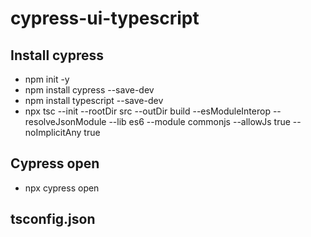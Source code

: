 # cypress-ui-typescript

## Install cypress
- npm init -y
- npm install cypress --save-dev
- npm install typescript --save-dev
- npx tsc --init --rootDir src --outDir build --esModuleInterop --resolveJsonModule --lib es6 --module commonjs --allowJs true --noImplicitAny true

## Cypress open
- npx cypress open

## tsconfig.json